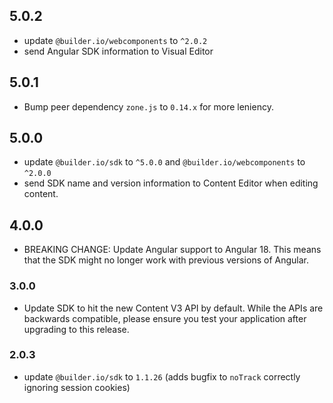 ## 5.0.2

- update `@builder.io/webcomponents` to `^2.0.2`
- send Angular SDK information to Visual Editor

## 5.0.1

- Bump peer dependency `zone.js` to `0.14.x` for more leniency.

## 5.0.0
- update `@builder.io/sdk` to `^5.0.0` and `@builder.io/webcomponents` to `^2.0.0`
- send SDK name and version information to Content Editor when editing content.

## 4.0.0

- BREAKING CHANGE: Update Angular support to Angular 18. This means that the SDK might no longer work with previous versions of Angular.

### 3.0.0

- Update SDK to hit the new Content V3 API by default. While the APIs are backwards compatible, please ensure you test your application after upgrading to this release.

### 2.0.3

- update `@builder.io/sdk` to `1.1.26` (adds bugfix to `noTrack` correctly ignoring session cookies)

